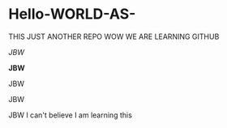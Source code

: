 # Hello-WORLD-AS-
THIS JUST ANOTHER REPO
WOW WE ARE LEARNING GITHUB

*JBW*

**JBW**

JBW

JBW

JBW
I can't believe I am learning this
